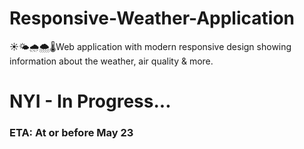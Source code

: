 # Responsive-Weather-Application
☀️🌤️🌧️🌨️🌡️Web application with modern responsive design showing information about the weather, air quality &amp; more.

# NYI - In Progress...
### ETA: At or before May 23

